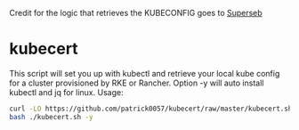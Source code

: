 Credit for the logic that retrieves the KUBECONFIG goes to [Superseb](https://github.com/superseb/)

# kubecert
This script will set you up with kubectl and retrieve your local kube config for a cluster provisioned by RKE or Rancher.  Option -y will auto install kubectl and jq for linux.
Usage:
```bash
curl -LO https://github.com/patrick0057/kubecert/raw/master/kubecert.sh
bash ./kubecert.sh -y
```
